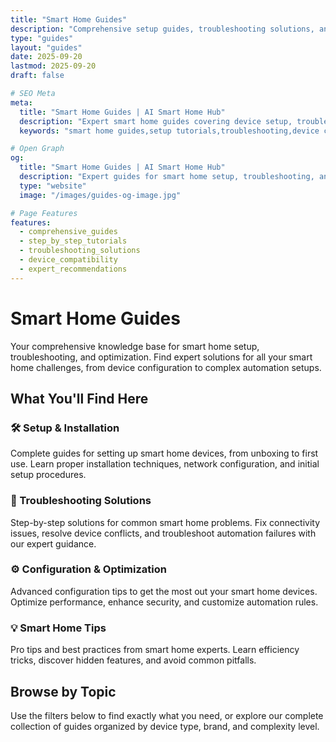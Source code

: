 ```yaml
---
title: "Smart Home Guides"
description: "Comprehensive setup guides, troubleshooting solutions, and step-by-step tutorials for smart home devices and systems."
type: "guides"
layout: "guides"
date: 2025-09-20
lastmod: 2025-09-20
draft: false

# SEO Meta
meta:
  title: "Smart Home Guides | AI Smart Home Hub"
  description: "Expert smart home guides covering device setup, troubleshooting, configuration, and optimization. Find solutions for Alexa, Google Home, Apple HomeKit, and more."
  keywords: "smart home guides,setup tutorials,troubleshooting,device configuration,smart home solutions,home automation guides"

# Open Graph
og:
  title: "Smart Home Guides | AI Smart Home Hub"
  description: "Expert guides for smart home setup, troubleshooting, and optimization"
  type: "website"
  image: "/images/guides-og-image.jpg"

# Page Features
features:
  - comprehensive_guides
  - step_by_step_tutorials
  - troubleshooting_solutions
  - device_compatibility
  - expert_recommendations
---
```


# Smart Home Guides

Your comprehensive knowledge base for smart home setup, troubleshooting, and optimization. Find expert solutions for all your smart home challenges, from device configuration to complex automation setups.

## What You'll Find Here

### 🛠️ Setup & Installation
Complete guides for setting up smart home devices, from unboxing to first use. Learn proper installation techniques, network configuration, and initial setup procedures.

### 🔧 Troubleshooting Solutions
Step-by-step solutions for common smart home problems. Fix connectivity issues, resolve device conflicts, and troubleshoot automation failures with our expert guidance.

### ⚙️ Configuration & Optimization
Advanced configuration tips to get the most out your smart home devices. Optimize performance, enhance security, and customize automation rules.

### 💡 Smart Home Tips
Pro tips and best practices from smart home experts. Learn efficiency tricks, discover hidden features, and avoid common pitfalls.

## Browse by Topic

Use the filters below to find exactly what you need, or explore our complete collection of guides organized by device type, brand, and complexity level.